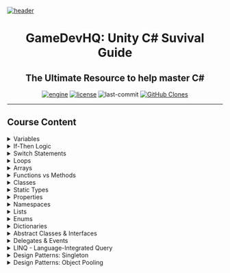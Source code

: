 [![header][header-img]][gdhq]

<div align="center">

# GameDevHQ: Unity C# Suvival Guide
The Ultimate Resource to help master C#
---
[![engine][unity-badge]][unity]
[![license][license-badge]][&copy]
![last-commit][commit-badge]
[![GitHub Clones][clone-badge]][clone]

</div>

---

## Course Content

<details>
<summary>Variables</summary>

<table>
<tr><td>Variables</td></tr>
<tr><td>Common Data Types</td></tr>
<tr><td>Challenge: Master Variables P01</td></tr>
<tr><td>Challenge: Master Variables P02</td></tr>
<tr><td>Challenge: Tip Calculator</td></tr>
<tr><td>Challenge: Quiz Grade Average</td></tr>
</table>

---
</details>
<details>
<summary>If-Then Logic</summary>

<table>
<tr><td>If-Statements</td></tr>
<tr><td>Challenge: Master If-Statements P01</td></tr>
<tr><td>Challenge: Master If-Statements P02</td></tr>
<tr><td>Challenge: Master If-Statements P03</td></tr>
<tr><td>Else-If Statements</td></tr>
<tr><td>Challenge: Quiz Grades</td></tr>
<tr><td>Challenge: Master If-Statements P04</td></tr>
<tr><td>Challenge: Speed Program</td></tr>
</table>

---
</details>
<details>
<summary>Switch Statements</summary>

<table>
<tr><td>Switch Statements</td></tr>
<tr><td>Challenge: Master Switch Statements P01</td></tr>
<tr><td>Challenge: Master Switch Statements P02</td></tr>
<tr><td>Challenge: Weapon Select Program</td></tr>
</table>

---
</details>
<details>
<summary>Loops</summary>

<table>
<tr><td>For Loops</td></tr>
<tr><td>For Loops Understanding Continued</td></tr>
<tr><td>Break Out of Loops</td></tr>
<tr><td>Example: For Loops Presentation</td></tr>
<tr><td>Do While Loop</td></tr>
<tr><td>While Loops</td></tr>
<tr><td>Challenge: Ultimate Print Outs</td></tr>
<tr><td>Challenge: How Fast Are You Going?</td></tr>
</table>

---
</details>
<details>
<summary>Arrays</summary>

<table>
<tr><td>Array Syntax</td></tr>
<tr><td>Access Array Elements</td></tr>
<tr><td>Challenge: Array Master</td></tr>
<tr><td>Challenge: Randomly Choose One</td></tr>
<tr><td>Print All Elements Using For Loops</td></tr>
<tr><td>Print All Elements Uisng Foreach Loops</td></tr>
<tr><td>Challenge: Convert to For Loop</td></tr>
</table>

---
</details>
<details>
<summary>Functions vs Methods</summary>

<table>
<tr><td>Fuctions vs Methods Void</td></tr>
<tr><td>Method Parameters</td></tr>
<tr><td>Challenge: Pass the Object with Color</td></tr>
<tr><td>Return Type Functions</td></tr>
<tr><td>Change Postions 4 Ways</td></tr>
<tr><td>Challenge: Are You Alive?</td></tr>
<tr><td>Practial Presentation: Return Array</td></tr>
<tr><td>Challenge: Position Matters</td></tr>
</table>

---
</details>
<details>
<summary>Classes</summary>

<table>
<tr><td>Classes for Behaviors</td></tr>
<tr><td>Custom Classes</td></tr>
<tr><td>Example: Serialized Custom Class RPG Item Database</td></tr>
<tr><td>Challenge: Customer Database</td></tr>
<tr><td>Presentation: RPG Spell System</td><tr>
<tr><td>Class Inheritence</td></tr>
<tr><td>Example: Bank System Inheritence</td></tr>
<tr><td>Protected Data Members</td></tr>
<tr><td>Virtual Methods and Overriding</td></tr>
<tr><td>Structs, Memory Management, Value & Reference Types</td></tr>
</table>

---
</details>
<details>
<summary>Static Types</summary>

<table>
<tr><td>Declaring Static Types</td></tr>
<tr><td>Instance Members vs Static Members</td></tr>
<tr><td>Practicle Example: Working with Static Types</td></tr>
<tr><td>Utility Helper Classes</td></tr>
<tr><td>Challenge: Random Color Helpers</td></tr>
<tr><td>Initializing Static Members with a Static Constructor</td></tr>
</table>

---
</details>
<details>
<summary>Properties</summary>

<table>
<tr><td>Properties</td></tr>
<tr><td>Auto Properties</td></tr>
<tr><td>Challenge: Declaring Properties</td></tr>
</table>

---
</details>
<details>
<summary>Namespaces</summary>

<table>
<tr><td>Namespaces</td></tr>
</table>

---
</details>
<details>
<summary>Lists</summary>

<table>
<tr><td>Lists</td></tr>
<tr><td>Challenge: You Have Been Named</td></tr>
<tr><td>Challenge: Build That Object List</td></tr>
<tr><td>Practical Presentation: Creating Inventory Item DB Systems</td></tr>
</table>

---
</details>
<details>
<summary>Enums</summary>

<table>
<tr><td>Enums</td></tr>
<tr><td>Enum Enemy AI</td></tr>
<tr><td>Enums in Custom Classes</td></tr>
<tr><td>Casting Enums to Ints</td></tr>
</table>

---
</details>
<details>
<summary>Dictionaries</summary>

<table>
<tr><td>Dictionary</td></tr>
<tr><td>Looping Through Dictionary</td></tr>
<tr><td>Dictionary for Player Connections</td></tr>
<tr><td>Dictionary with Primitive Types</td></tr>
</table>

---
</details>
<details>
<summary>Abstract Classes & Interfaces</summary>

<table>
<tr><td>Abstract Class and Methods</td></tr>
<tr><td>Challenge: Employee Experience</td></tr>
<tr><td>Interfaces Made Easy</td></tr>
<tr><td>What is Polymorphism?</td></tr>
<tr><td>Generic Interfaces</td></tr>
</table>

---
</details>
<details>
<summary>Delegates & Events</summary>

<table>
<tr><td>Delegates</td></tr>
<tr><td>Events</td></tr>
<tr><td>Example: Working with Delegates and Events</td></tr>
<tr><td>Challenge: Teleport Events</td></tr>
<tr><td>Practical Event Driven Programming</td></tr>
<tr><td>Actions</td></tr>
<tr><td>Return Type Delegates and Func</td></tr>
<tr><td>Lambda Expressions</td></tr>
<tr><td>Practice: Void Delegates with Parameters</td></tr>
<tr><td>Practice: Void Delegates with No Parameters</td></tr>
<tr><td>Practice: Return Delegates with No Parameters</td></tr>
<tr><td>Practice: Return Delegates with Parameters</td></tr>
<tr><td>Simple Callback System</td></tr>
</table>

---
</details>
<details>
<summary>LINQ - Language-Integrated Query</summary>

<table>
<tr><td>LINQ Introduction: Any</td></tr>
<tr><td>LINQ: Contains</td></tr>
<tr><td>LINQ: Distinct</td></tr>
<tr><td>LINQ: Where</td></tr>
<tr><td>Challenge: Hands on with LINQ</td></tr>
<tr><td>LINQ: Order by Decending</td></tr>
<tr><td>Challenge: Filter Items</td></tr>
<tr><td>How to Read and Convert Query Syntax</td></tr>
</table>

---
</details>
<details>
<summary>Design Patterns: Singleton</summary>

<table>
<tr><td>Singleton Design Pattern</td></tr>
<tr><td>Singleton UI Manager</td></tr>
<tr><td>Challenge: Singleton Spawn Manager</td></tr>
<tr><td>Singleton Lazy Instantiation</td></tr>
<tr><td>Downside of Lazy Instantiation</td></tr>
<tr><td>MonoSingleton</td></tr>
</table>

---
</details>
<details>
<summary>Design Patterns: Object Pooling</summary>

<table>
<tr><td>Object Pooling Design Pattern</td></tr>
<tr><td>Challenge: Pool Manager</td></tr>
<tr><td>Challenge: Request from Pool Manager</td></tr>
<tr><td>Challenge: Recycle the Pool</td></tr>
</table>

---
</detials>
<details>
<summary>Misc. Unity Content</summary>

<table>
<tr><td>Change GameObject Position</td></tr>
<tr><td>User Input</td></tr>
<tr><td>Simple Movement</td></tr>
<tr><td>Collectable GameObjects</td></tr>
<tr><td>Pause Systems</td></tr>
<tr><td>Post Processing Effects</td></tr>
<tr><td>Destructable Crate</td></tr>
<tr><td>Quaternion and Euler Angles</td></tr>
<tr><td>Quaternion Look Rotation</td></tr>
<tr><td>Quaternion Slerp</td></tr>
</table>

</details>
<hr>

<!--
Badges & Images
-->
[header-img]:.github/assets/readme-header.jpg
[unity-badge]:https://img.shields.io/badge/UNITY-C%23-yellow?logo=unity&labelColor=black&style=for-the-badge
[license-badge]:https://img.shields.io/github/license/parasiticfrisk/c-sharp-survival-guide?color=informational&style=for-the-badge
[commit-badge]:https://img.shields.io/github/last-commit/parasiticfrisk/c-sharp-survival-guide?style=for-the-badge
[clone-badge]:https://img.shields.io/badge/dynamic/json?color=informational&style=for-the-badge&label=Clone&query=count&url=https://github.com/parasiticfrisk/c-sharp-survival-guide/blob/main/clone.json?raw=True&logo=github

<!--
Quick Links
-->
[gdhq]:https://learn.gamedevhq.com/p/the-unity-c-survival-guide "GameDevHQ: Unity C# Suvival Guide"
[unity]:https://unity3d.com/get-unity/download "Unity Game Engine"
[&copy]:LICENSE "MIT License"
[clone]:.github/workflows/clone-badge.yml "Clone Badge Workflow"